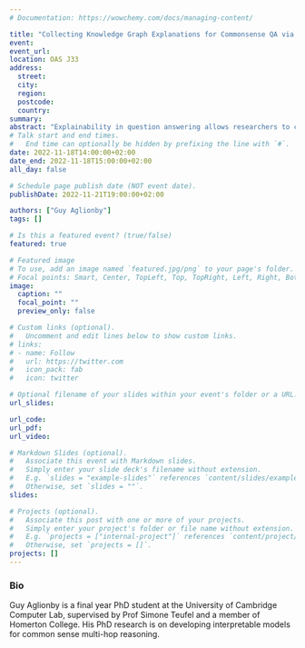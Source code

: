 ```yaml
---
# Documentation: https://wowchemy.com/docs/managing-content/

title: "Collecting Knowledge Graph Explanations for Commonsense QA via Counterfactual Annotation"
event: 
event_url:
location: OAS J33
address: 
  street:
  city:
  region:
  postcode:
  country:
summary: 
abstract: "Explainability in question answering allows researchers to check that the model is making the right decision for the right reason. Datasets of explanations are useful for both training and evaluation of models along these lines. However, in common sense question answering, annotators have different opinions about how much detail an explanation should contain. This leads to low inter-annotator agreement. In this talk I will discuss a new annotation procedure that aims to identify only the key facts used when choosing between answers. Rather than directly asking annotators to choose these, we ask them to create explanations for a counterfactual situation and analyse how they differ from the real situation."
# Talk start and end times.
#   End time can optionally be hidden by prefixing the line with `#`.
date: 2022-11-18T14:00:00+02:00
date_end: 2022-11-18T15:00:00+02:00
all_day: false

# Schedule page publish date (NOT event date).
publishDate: 2022-11-21T19:00:00+02:00

authors: ["Guy Aglionby"]
tags: []

# Is this a featured event? (true/false)
featured: true

# Featured image
# To use, add an image named `featured.jpg/png` to your page's folder. 
# Focal points: Smart, Center, TopLeft, Top, TopRight, Left, Right, BottomLeft, Bottom, BottomRight.
image:
  caption: ""
  focal_point: ""
  preview_only: false

# Custom links (optional).
#   Uncomment and edit lines below to show custom links.
# links:
# - name: Follow
#   url: https://twitter.com
#   icon_pack: fab
#   icon: twitter

# Optional filename of your slides within your event's folder or a URL.
url_slides: 

url_code:
url_pdf: 
url_video:

# Markdown Slides (optional).
#   Associate this event with Markdown slides.
#   Simply enter your slide deck's filename without extension.
#   E.g. `slides = "example-slides"` references `content/slides/example-slides.md`.
#   Otherwise, set `slides = ""`.
slides:

# Projects (optional).
#   Associate this post with one or more of your projects.
#   Simply enter your project's folder or file name without extension.
#   E.g. `projects = ["internal-project"]` references `content/project/deep-learning/index.md`.
#   Otherwise, set `projects = []`.
projects: []
---
```


### Bio
 Guy Aglionby is a final year PhD student at the University of Cambridge Computer Lab, supervised by Prof Simone Teufel and a member of Homerton College. His PhD research is on developing interpretable models for common sense multi-hop reasoning.